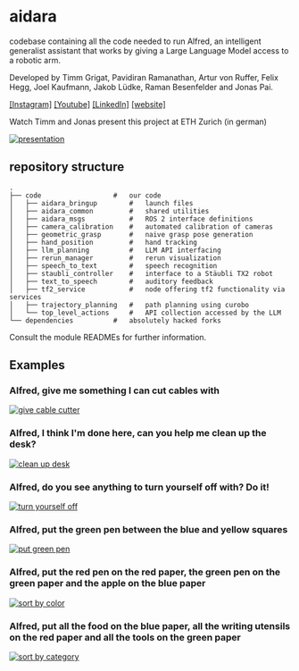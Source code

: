 # aidara

codebase containing all the code needed to run Alfred, an intelligent generalist assistant that works by giving a Large Language Model access to a robotic arm.

Developed by Timm Grigat, Pavidiran Ramanathan, Artur von Ruffer, Felix Hegg, Joel Kaufmann, Jakob Lüdke, Raman Besenfelder and Jonas Pai.

[\[Instagram\]](https://instagram.com/aidara.ethz)
[\[Youtube\]](https://www.youtube.com/@aidara_eth)
[\[LinkedIn\]](https://www.linkedin.com/company/99506275)
[\[website\]](https://aidara.ch)

Watch Timm and Jonas present this project at ETH Zurich (in german)

[![presentation](http://markdown-videos-api.jorgenkh.no/youtube/r_5VV-qFTWY)](https://youtu.be/r_5VV-qFTWY?t=444)

## repository structure

```
.
├── code                  #   our code
│   ├── aidara_bringup        #   launch files
│   ├── aidara_common         #   shared utilities
│   ├── aidara_msgs           #   ROS 2 interface definitions
│   ├── camera_calibration    #   automated calibration of cameras
│   ├── geometric_grasp       #   naive grasp pose generation
│   ├── hand_position         #   hand tracking
│   ├── llm_planning          #   LLM API interfacing
│   ├── rerun_manager         #   rerun visualization
│   ├── speech_to_text        #   speech recognition
│   ├── staubli_controller    #   interface to a Stäubli TX2 robot
│   ├── text_to_speech        #   auditory feedback
│   ├── tf2_service           #   node offering tf2 functionality via services
│   ├── trajectory_planning   #   path planning using curobo
│   └── top_level_actions     #   API collection accessed by the LLM
└── dependencies          #   absolutely hacked forks
```

Consult the module READMEs for further information.

## Examples

### Alfred, give me something I can cut cables with

[![give cable cutter](http://markdown-videos-api.jorgenkh.no/youtube/XAxE92L_aPQ)](https://youtu.be/XAxE92L_aPQ)

### Alfred, I think I'm done here, can you help me clean up the desk?

[![clean up desk](http://markdown-videos-api.jorgenkh.no/youtube/LqWD9-XFnOw)](https://youtu.be/LqWD9-XFnOw)

### Alfred, do you see anything to turn yourself off with? Do it!

[![turn yourself off](http://markdown-videos-api.jorgenkh.no/youtube/KY6SK7pPxrs)](https://youtu.be/KY6SK7pPxrs)

### Alfred, put the green pen between the blue and yellow squares

[![put green pen](http://markdown-videos-api.jorgenkh.no/youtube/NXKs-Mg19ws)](https://youtu.be/NXKs-Mg19ws)

### Alfred, put the red pen on the red paper, the green pen on the green paper and the apple on the blue paper

[![sort by color](http://markdown-videos-api.jorgenkh.no/youtube/nVXTXjTeqOM)](https://youtu.be/nVXTXjTeqOM)

### Alfred, put all the food on the blue paper, all the writing utensils on the red paper and all the tools on the green paper

[![sort by category](http://markdown-videos-api.jorgenkh.no/youtube/0YvUgXeePtg)](https://youtu.be/0YvUgXeePtg)
